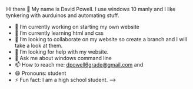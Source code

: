  Hi there 👋 My name is David Powell. I use windows 10 manly and I like tynkering with aurduinos and automating stuff.
- 🔭 I’m currently working on starting my own website
- 🌱 I’m currently learning html and css
- 👯 I’m looking to collaborate on my website so create a branch and I will take a look at them.
- 🤔 I’m looking for help with my website.
- 💬 Ask me about windows command line
- 📫 How to reach me: dpowell6grade@gmail.com and 
- 😄 Pronouns: student
- ⚡ Fun fact: I am a high school student.
-->
